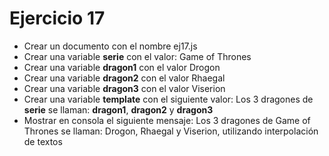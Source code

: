 # Ejercicio 17

- Crear un documento con el nombre ej17.js
- Crear una variable **serie** con el valor: Game of Thrones
- Crear una variable **dragon1** con el valor Drogon
- Crear una variable **dragon2** con el valor Rhaegal
- Crear una variable **dragon3** con el valor Viserion
- Crear una variable **template** con el siguiente valor: Los 3 dragones de **serie** se llaman: **dragon1**, **dragon2** y **dragon3**
- Mostrar en consola el siguiente mensaje: Los 3 dragones de Game of Thrones se llaman: Drogon, Rhaegal y Viserion, utilizando interpolación de textos
